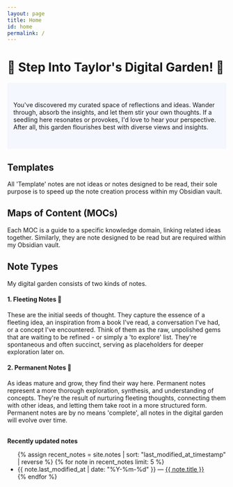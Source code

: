 ```yaml
---
layout: page
title: Home
id: home
permalink: /
---
```


# 🌱 **Step Into Taylor's Digital Garden!** 🌱

<p style="padding: 3em 1em; background: #f5f7ff; border-radius: 4px;">
You've discovered my curated space of reflections and ideas. Wander through, absorb the insights, and let them stir your own thoughts. If a seedling here resonates or provokes, I'd love to hear your perspective. After all, this garden flourishes best with diverse views and insights.
</p>

## Templates

All 'Template' notes are not ideas or notes designed to be read, their sole purpose is to speed up the note creation process within my Obsidian vault.

## Maps of Content (MOCs)

Each MOC is a guide to a specific knowledge domain, linking related ideas together. Similarly, they are note designed to be read but are required within my Obsidian vault.<br>
## Note Types

My digital garden consists of two kinds of notes.
#### 1. **Fleeting Notes** 🍂

These are the initial seeds of thought. They capture the essence of a fleeting idea, an inspiration from a book I've read, a conversation I've had, or a concept I've encountered. Think of them as the raw, unpolished gems that are waiting to be refined - or simply a 'to explore' list. They're spontaneous and often succinct, serving as placeholders for deeper exploration later on.

#### 2. **Permanent Notes** 🌳

As ideas mature and grow, they find their way here. Permanent notes represent a more thorough exploration, synthesis, and understanding of concepts. They're the result of nurturing fleeting thoughts, connecting them with other ideas, and letting them take root in a more structured form. Permanent notes are by no means 'complete', all notes in the digital garden will evolve over time.

<br> <strong>Recently updated notes</strong>

<ul>
  {% assign recent_notes = site.notes | sort: "last_modified_at_timestamp" | reverse %}
  {% for note in recent_notes limit: 5 %}
    <li>
      {{ note.last_modified_at | date: "%Y-%m-%d" }} — <a class="internal-link" href="{{ note.url }}">{{ note.title }}</a>
    </li>
  {% endfor %}
</ul>

<style>
  .wrapper {
    max-width: 46em;
  }
</style>